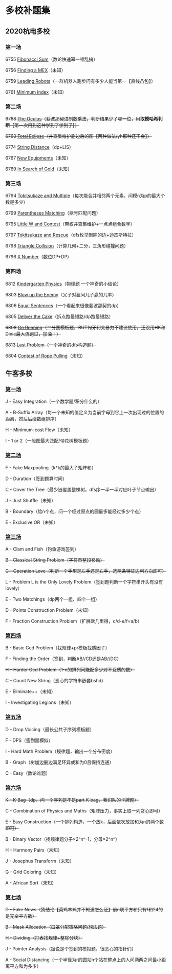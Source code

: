 # 多校补题集

## 2020杭电多校

### 第一场

6755 [Fibonacci Sum](http://acm.hdu.edu.cn/showproblem.php?pid=6755)（数论快速幂一顿乱搞）

6756 [Finding a MEX](http://acm.hdu.edu.cn/showproblem.php?pid=6756)（未知）

6759 [Leading Robots](http://acm.hdu.edu.cn/showproblem.php?pid=6759)（一群机器人跑步问有多少人能当第一【直线凸包】）

6761 [Minimum Index](http://acm.hdu.edu.cn/showproblem.php?pid=6761)（未知）

### 第二场

~~6768 [The Oculus](http://acm.hdu.edu.cn/showproblem.php?pid=6768)（斐波那契进制数乘法，判断结果少了哪一位，用**取模哈希判断**【第一次用到这种学到了学到了】）~~

~~6763 [Total Eclipse](http://acm.hdu.edu.cn/showproblem.php?pid=6763)（并查集维护删边后的图【两种做法/yh那种还不会】）~~

6774 [String Distance](http://acm.hdu.edu.cn/showproblem.php?pid=6774)（dp+LIS）

6767 [New Equipments](http://acm.hdu.edu.cn/showproblem.php?pid=6767)（未知）

6769 [In Search of Gold](http://acm.hdu.edu.cn/showproblem.php?pid=6769)（未知）

### 第三场

6794 [Tokitsukaze and Multiple](http://acm.hdu.edu.cn/showproblem.php?pid=6794)（每次能合并相邻两个元素，问模n为p的最大个数是多少）

6799 [Parentheses Matching](http://acm.hdu.edu.cn/showproblem.php?pid=6799)（括号匹配问题）

6795 [Little W and Contest](http://acm.hdu.edu.cn/showproblem.php?pid=6795)（带权并查集维护+一点点组合数学）

6797 [Tokitsukaze and Rescue](http://acm.hdu.edu.cn/showproblem.php?pid=6797)（dfs枚举删除的边+迪杰斯特拉）

6798 [Triangle Collision](http://acm.hdu.edu.cn/showproblem.php?pid=6798)（计算几何+二分，三角形碰撞问题）

6796 [X Number](http://acm.hdu.edu.cn/showproblem.php?pid=6796)（数位DP+DP）

### 第四场

6812 [Kindergarten Physics](http://acm.hdu.edu.cn/showproblem.php?pid=6812)（物理题 一个神奇的小结论）

6803 [Blow up the Enemy](http://acm.hdu.edu.cn/showproblem.php?pid=6803)（父子对狙问儿子赢的几率）

6806 [Equal Sentences](http://acm.hdu.edu.cn/showproblem.php?pid=6806)（一个看起来很像斐波那契的dp）

6805 [Deliver the Cake](http://acm.hdu.edu.cn/showproblem.php?pid=6805)（拆点跑最短路/dp跑最短路）

~~6808 [Go Running](http://acm.hdu.edu.cn/showproblem.php?pid=6808)（二分图模板题，BUT匈牙利太暴力不建议使用，还没用HK和Dinic最大流跑过，加油！）~~

~~6813 [Last Problem](http://acm.hdu.edu.cn/showproblem.php?pid=6813)（一个神奇的dfs构造题）~~

6804 [Contest of Rope Pulling](http://acm.hdu.edu.cn/showproblem.php?pid=6804)（未知）



## 牛客多校

### [第一场](https://ac.nowcoder.com/acm/contest/5666)

J - Easy Integration（一个数学题/积分什么的）

A - B-Suffix Array（每一个未知的值定义为当前字母到它上一次出现过的位置的距离，然后后缀数组排序）

H - Minimum-cost Flow（未知）

I - 1 or 2（一般图最大匹配/带花树模板题）

### [第二场](https://ac.nowcoder.com/acm/contest/5667)

F - Fake Maxpooling（k*k的最大子矩阵和）

D - Duration（签到题算时间）

C - Cover the Tree（最少链覆盖整棵树，dfs序一半一半对应叶子节点输出）

J - Just Shuffle（未知）

B - Boundary（给n个点，问一个经过原点的圆最多能经过多少个点）

E - Exclusive OR（未知）

### [第三场](https://ac.nowcoder.com/acm/contest/5668)

A - Clam and Fish（钓鱼游戏签到）

~~B - Classical String Problem（字符串整段移动）~~

~~C - Operation Love（判断一个手型是左手还是右手，选两条特征边判方向即可）~~

L - Problem L is the Only Lovely Problem（签到题判断一个字符串开头有没有lovely）

E - Two Matchings（dp两个一组、四个一组）

D - Points Construction Problem（未知）

F - Fraction Construction Problem（扩展欧几里得，c/d-e/f=a/b）

### [第四场](https://ac.nowcoder.com/acm/contest/5669)

B - Basic Gcd Problem（找规律+pr模板找质因子）

F - Finding the Order（签到，判断AB//CD还是AB//DC）

~~H - Harder Gcd Problem（1-n的排列问能配多少对不互质的数）~~

C - Count New String（恶心的字符串嵌套bshd）

E - Eliminate++（未知）

I - Investigating Legions（未知）

### [第五场](https://ac.nowcoder.com/acm/contest/5670)

D - Drop Voicing（最长公共子序列模板题）

F - DPS（签到题模拟）

I - Hard Math Problem（规律题，输出一个分布密度）

B - Graph（树加边删边满足环异或和为0且保持连通）

C - Easy（数论难题）

### [第六场](https://ac.nowcoder.com/acm/contest/5671)

~~K - K-Bag（dp，问一个序列是不是part K-bag，我们队的卡牌题）~~

C - Combination of Physics and Maths（矩阵压力，事实上取一列贪心即可）

~~E - Easy Construction（一个排列构造，一个放k，后面依次放加和为n的两个数即可）~~

B - Binary Vector（找规律题分子×2^n^-1，分母×2^n^）

H - Harmony Pairs（未知）

J - Josephus Transform（未知）

G - Grid Coloring（未知）

A - African Sort（未知）

### [第七场](https://ac.nowcoder.com/acm/contest/5672)

~~D - Fake News（猜结论【菜鸡本鸡并不知道怎么证】前n项平方和只有1和24的是完全平方数）~~

~~B - Mask Allocation（口罩分配策略问题/想法题）~~

~~H - Dividing（打表找规律+整除分块）~~

J - Pointer Analysis（据说是个签到的模拟题，很恶心的指针们）

A - Social Distancing（一个半径为r的圆站n个站在整点上的人问两两之间最小距离平方和为多少）

